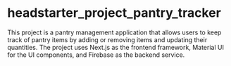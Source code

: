 # headstarter_project_pantry_tracker
This project is a pantry management application that allows users to keep track of pantry items by adding or removing items and updating their quantities. The project uses Next.js as the frontend framework, Material UI for the UI components, and Firebase as the backend service.

